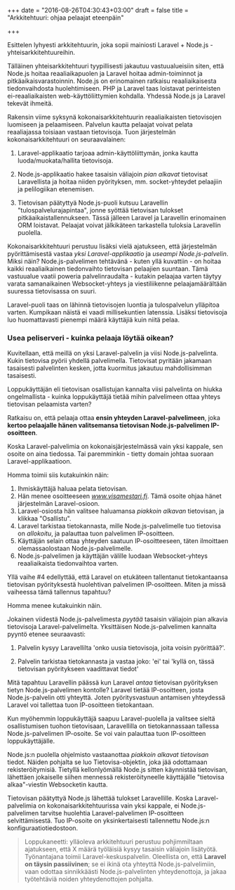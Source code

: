 +++
date = "2016-08-26T04:30:43+03:00"
draft = false
title = "Arkkitehtuuri: ohjaa pelaajat eteenpäin"

+++

Esittelen lyhyesti arkkitehtuurin, joka sopii mainiosti Laravel + Node.js -yhteisarkkitehtuureihin. 

Tälläinen yhteisarkkitehtuuri  tyypillisesti jakautuu vastuualueisiin siten, että Node.js hoitaa reaaliaikapuolen ja Laravel hoitaa admin-toiminnot ja pitkäaikaisvarastoinnin. Node.js on erinomainen ratkaisu reaaliaikaisesta tiedonvaihdosta huolehtimiseen. PHP ja Laravel taas loistavat perinteisten ei-reaaliaikaisten web-käyttöliittymien kohdalla. Yhdessä Node.js ja Laravel tekevät ihmeitä.

Rakensin viime syksynä kokonaisarkkitehtuurin reaaliaikaisten tietovisojen luomiseen ja pelaamiseen. Palvelun kautta pelaajat voivat pelata reaaliajassa toisiaan vastaan tietovisoja. Tuon järjestelmän kokonaisarkkitehtuuri on seuraavalainen:

1. Laravel-applikaatio tarjoaa admin-käyttöliittymän, jonka kautta luoda/muokata/hallita tietovisoja.

2. Node.js-applikaatio hakee tasaisin väliajoin *pian alkavat* tietovisat Laravellista ja hoitaa niiden pyörityksen, mm. socket-yhteydet pelaajiin ja pelilogiikan etenemisen.

3. Tietovisan päätyttyä Node.js-puoli kutsuu Laravellin "tulospalvelurajapintaa", jonne syöttää tietovisan tulokset pitkäaikaistallennukseen. Tässä jälleen Laravel ja Laravellin erinomainen ORM loistavat. Pelaajat voivat jälkikäteen tarkastella tuloksia Laravellin puolella.

Kokonaisarkkitehtuuri perustuu lisäksi vielä ajatukseen, että järjestelmän pyörittämisestä vastaa *yksi Laravel-applikaatio* ja *useampi Node.js-palvelin*. Miksi näin? Node.js-palvelimen tehtävänä - kuten yllä kuvattiin - on hoitaa kaikki reaaliaikainen tiedonvaihto tietovisan pelaajien suuntaan. Tämä vastuualue vaatii poweria palvelinraudalta - kutakin pelaajaa varten täytyy varata samanaikainen Websocket-yhteys ja viestiliikenne pelaajamäärältään suuressa tietovisassa on suuri.

Laravel-puoli taas on lähinnä tietovisojen luontia ja tulospalvelun ylläpitoa varten. Kumpikaan näistä ei vaadi millisekuntien latenssia. Lisäksi tietovisoja luo huomattavasti pienempi määrä käyttäjiä kuin niitä pelaa.

### Usea peliserveri - kuinka pelaaja löytää oikean?

Kuvitellaan, että meillä on yksi Laravel-palvelin ja viisi Node.js-palvelinta. Kukin tietovisa pyörii yhdellä palvelimella. Tietovisat pyritään jakamaan tasaisesti palvelinten kesken, jotta kuormitus jakautuu mahdollisimman tasaisesti.

Loppukäyttäjän eli tietovisan osallistujan kannalta viisi palvelinta on hiukka ongelmallista - kuinka loppukäyttäjä tietää mihin palvelimeen ottaa yhteys tietovisan pelaamista varten?

Ratkaisu on, että pelaaja ottaa **ensin yhteyden Laravel-palvelimeen**, joka **kertoo pelaajalle hänen valitsemansa tietovisan Node.js-palvelimen IP-osoitteen**.

Koska Laravel-palvelimia on kokonaisjärjestelmässä vain yksi kappale, sen osoite on aina tiedossa. Tai paremminkin - tietty domain johtaa suoraan Laravel-applikaatioon.

Homma toimii siis kutakuinkin näin:

1. Ihmiskäyttäjä haluaa pelata tietovisan.
2. Hän menee osoitteeseen *www.visamestari.fi*. Tämä osoite ohjaa hänet järjestelmän Laravel-osioon.
3. Laravel-osiosta hän valitsee haluamansa *piakkoin alkavan* tietovisan, ja klikkaa "Osallistu".
4. Laravel tarkistaa tietokannasta, mille Node.js-palvelimelle tuo tietovisa on *allokoitu*, ja palauttaa tuon palvelimen IP-osoitteen.
5. Käyttäjän selain ottaa yhteyden saatuun IP-osoitteeseen, täten ilmoittaen olemassaolostaan Node.js-palvelimelle. 
6. Node.js-palvelimen ja käyttäjän välille luodaan Websocket-yhteys reaaliaikaista tiedonvaihtoa varten.

Yllä vaihe #4 edellyttää, että Laravel on etukäteen tallentanut tietokantaansa tietovisan pyörityksestä huolehtivan palvelimen IP-osoitteen. Miten ja missä vaiheessa tämä tallennus tapahtuu?

Homma menee kutakuinkin näin.

Jokainen viidestä Node.js-palvelimesta *pyytää* tasaisin väliajoin pian alkavia tietovisoja Laravel-palvelimelta. Yksittäisen Node.js-palvelimen kannalta pyyntö etenee seuraavasti: 

1. Palvelin kysyy Laravellilta 'onko uusia tietovisoja, joita voisin pyörittää?'.

2. Palvelin tarkistaa tietokannasta ja vastaa joko: 'ei' tai 'kyllä on, tässä tietovisan pyöritykseen vaadittavat tiedot'

Mitä tapahtuu Laravellin päässä kun Laravel *antaa* tietovisan pyörityksen tietyn Node.js-palvelimen kontolle? Laravel tietää IP-osoitteen, josta Node.js-palvelin otti yhteyttä. Joten pyöritysvastuun antamisen yhteydessä Laravel voi tallettaa tuon IP-osoitteen tietokantaan. 

Kun myöhemmin loppukäyttäjä saapuu Laravel-puolella ja valitsee sieltä osallistumisen tuohon tietovisaan, Laravellilla on tietokannassaan tallessa Node.js-palvelimen IP-osoite. Se voi vain palauttaa tuon IP-osoitteen loppukäyttäjälle.

Node.js:n puolella ohjelmisto vastaanottaa *piakkoin alkavat tietovisan* tiedot. Näiden pohjalta se luo Tietovisa-objektin, joka jää odottamaan rekisteröitymisiä. Tietyllä kellonlyömällä Node.js sitten käynnistää tietovisan, lähettäen jokaiselle siihen mennessä rekisteröityneelle käyttäjälle "tietovisa alkaa"-viestin Websocketin kautta. 

Tietovisan päätyttyä Node.js lähettää tulokset Laravellille. Koska Laravel-palvelimia on kokonaisarkkitehtuurissa vain yksi kappale, ei Node.js-palvelimen tarvitse huolehtia Laravel-palvelimen IP-osoitteen selvittämisestä. Tuo IP-osoite on yksinkertaisesti tallennettu Node.js:n konfiguraatiotiedostoon.

> Loppukaneetti: ylläoleva arkkitehtuuri perustuu pohjimmiltaan ajatukseen, että X määrä työläisiä kysyy tasaisin väliajoin lisätyötä. Työnantajana toimii Laravel-keskuspalvelin. Oleellista on, että **Laravel on täysin passiivinen**; se ei ikinä ota yhteyttä Node.js-palvelimiin, vaan odottaa sinnikkäästi Node.js-palvelinten yhteydenottoja, ja jakaa työtehtäviä noiden yhteydenottojen pohjalta.



